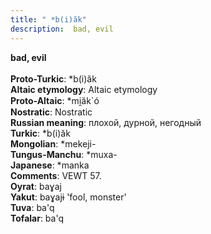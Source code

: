 ```yaml
---
title: " *b(i)ăk"
description:  bad, evil
---
```

<p data-pagefind-weight="0.5">
<strong> bad, evil</strong><br><br>
<strong>Proto-Turkic</strong>:  *b(i)ăk<br>
<strong>Altaic etymology</strong>:  Altaic etymology<br>
<strong> Proto-Altaic</strong>:  *mi̯ăk`ó<br>
<strong>Nostratic</strong>:  Nostratic<br>
<strong>Russian meaning</strong>:  плохой, дурной, негодный<br>
<strong>Turkic</strong>:  *b(i)ăk<br>
<strong>Mongolian</strong>:  *mekeji-<br>
<strong>Tungus-Manchu</strong>:  *muxa-<br>
<strong>Japanese</strong>:  *manka<br>
<strong>Comments</strong>:  VEWT 57.<br>
<strong>Oyrat</strong>:  baɣaj<br>
<strong>Yakut</strong>:  baɣajɨ 'fool, monster'<br>
<strong>Tuva</strong>:  ba'q<br>
<strong>Tofalar</strong>:  ba'q<br>

</p>
